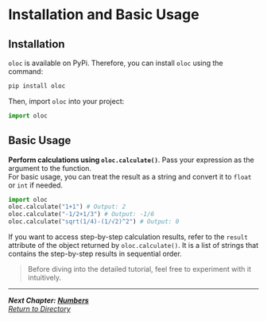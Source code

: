 # Installation and Basic Usage  

## Installation  

`oloc` is available on PyPi. Therefore, you can install `oloc` using the command:  

```bash
pip install oloc
```  

Then, import `oloc` into your project:  

```python
import oloc
```

## Basic Usage  

**Perform calculations using `oloc.calculate()`**. Pass your expression as the argument to the function.  
For basic usage, you can treat the result as a string and convert it to `float` or `int` if needed.  

```python
import oloc
oloc.calculate("1+1") # Output: 2
oloc.calculate("-1/2+1/3") # Output: -1/6
oloc.calculate("sqrt(1/4)-(1/√2)^2") # Output: 0
```

If you want to access step-by-step calculation results, refer to the `result` attribute of the object returned by `oloc.calculate()`. It is a list of strings that contains the step-by-step results in sequential order.  

> Before diving into the detailed tutorial, feel free to experiment with it intuitively.  

---  
***Next Chapter: [Numbers](Numbers.md)***  
*[Return to Directory](User%20Guide%20Directory.md)*